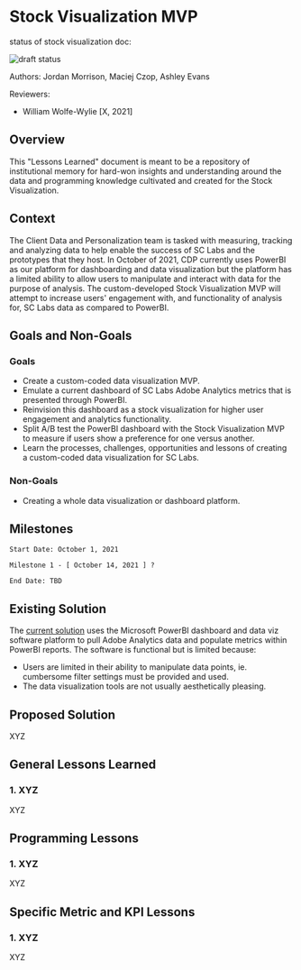 # Stock Visualization MVP

status of stock visualization doc:

![draft status](https://img.shields.io/badge/Status-Draft-red)
<!-- ![review status](https://img.shields.io/badge/Status-Being%20Reviewed-yellow) -->
<!-- ![finalized status](https://img.shields.io/badge/Status-Finalized-green) -->
<!-- ![archived](https://img.shields.io/badge/Status-Archived-lightgrey) -->

Authors: Jordan Morrison, Maciej Czop, Ashley Evans

Reviewers: 

- William Wolfe-Wylie [X, 2021]

## Overview  

This "Lessons Learned" document is meant to be a repository of institutional memory for hard-won insights and understanding around the data and programming knowledge cultivated and created for the Stock Visualization.

## Context

The Client Data and Personalization team is tasked with measuring, tracking and analyzing data to help enable the success of SC Labs and the prototypes that they host. 
In October of 2021, CDP currently uses PowerBI as our platform for dashboarding and data visualization but the platform has a limited ability to allow users to manipulate and interact with data for the purpose of analysis. The custom-developed Stock Visualization MVP will attempt to increase users' engagement with, and functionality of analysis for, SC Labs data as compared to PowerBI.

## Goals and Non-Goals

### Goals

- Create a custom-coded data visualization MVP.
- Emulate a current dashboard of SC Labs Adobe Analytics metrics that is presented through PowerBI.
- Reinvision this dashboard as a stock visualization for higher user engagement and analytics functionality.
- Split A/B test the PowerBI dashboard with the Stock Visualization MVP to measure if users show a preference for one versus another. 
- Learn the processes, challenges, opportunities and lessons of creating a custom-coded data visualization for SC Labs.

### Non-Goals
- Creating a whole data visualization or dashboard platform.

## Milestones 


`Start Date: October 1, 2021`

```
Milestone 1 - [ October 14, 2021 ] ?
```

`End Date: TBD`

## Existing Solution

The [current solution](http://pvt-pov.service.gc.ca/Reports/powerbi/NCR-BDM-DECD-Client%20Data%20and%20Personalization/Service%20Canada%20Labs%20Overview) uses the Microsoft PowerBI dashboard and data viz software platform to pull Adobe Analytics data and populate metrics within PowerBI reports. The software is functional but is limited because:

- Users are limited in their ability to manipulate data points, ie. cumbersome filter settings must be provided and used.
- The data visualization tools are not usually aesthetically pleasing.

## Proposed Solution

XYZ

## General Lessons Learned

### 1. XYZ

XYZ

## Programming Lessons

### 1. XYZ

XYZ

## Specific Metric and KPI Lessons

### 1. XYZ

XYZ
